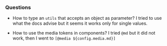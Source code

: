 ### Questions

- How to type an `utils` that accepts an object as parameter? I tried to use what the docs advise but it seems it works only for single values.

- How to use the media tokens in components? I tried `@md` but it did not work, then I went to `[@media ${config.media.md}]`
